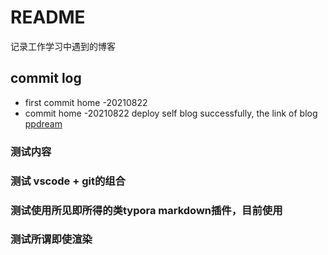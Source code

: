 # README

记录工作学习中遇到的博客

## commit log

- first commit home -20210822
- commit home -20210822 deploy self blog successfully, the link of blog [ppdream](www.ppdream.xyz)

### 测试内容

### 测试 vscode + git的组合

### 测试使用所见即所得的类typora markdown插件，目前使用

### 测试所谓即使渲染

